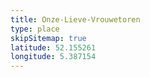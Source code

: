 ```yaml
---
title: Onze-Lieve-Vrouwetoren
type: place
skipSitemap: true
latitude: 52.155261
longitude: 5.387154
---
```

